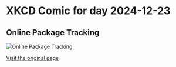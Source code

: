 
# XKCD Comic for day 2024-12-23

## Online Package Tracking

![Online Package Tracking](https://imgs.xkcd.com/comics/online_package_tracking.png "I don't even *want* this package!  Why did I join the stinging insect of the month club, anyway?")

[Visit the original page](https://xkcd.com/281/)
